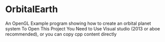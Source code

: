 # OrbitalEarth
An OpenGL Example program showing how to create an orbital planet system
To Open This Project You Need to Use Visual studio (2013 or aboe recommended), or you can copy cpp content directly
